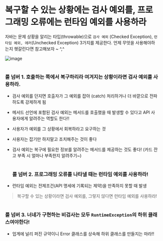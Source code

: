 # 복구할 수 있는 상황에는 검사 예외를, 프로그래밍 오류에는 런타임 예외를 사용하라

자바는 문제 상황을 알리는 타입(throwable)으로 `검사 예외` (Checked Exception), `런타임 예외, 에러`(Unchecked Exception) 3가지를 제공한다.
언제 무엇을 사용해야하는지 헷갈린다면 참고해보자 ~ ^,^

![image](https://github.com/user-attachments/assets/124fc263-b844-4001-9679-d317b0d00c25)

#
### 룰 넘버 1. 호출하는 쪽에서 복구하리라 여겨지는 상황이라면 검사 예외를 사용하라.
- 검사 예외를 던지면 호출자가 그 예외를 잡아 (catch) 처리하거나 더 바깥으로 전파하도록 강제하게 됨
- 메서드 선언에 포함된 검사 예외는 메서드를 호출했을 때 발생할 수 있다고 API 사용자에게 알려주는 역할도 한다!!
- 사용자가 예외를 그 상황에서 회복하라고 요구하는 것
- 사용자는 잡기만 하지말고 조치해주는 것이 좋다
- 검사 예외는 복구에 필요한 정보를 알려주는 메서드를 제공하는 것도 좋다! (카드 잔고 부족 시 얼마나 부족한지 알려주기~)

  #
  ### 룰 넘버 2. 프로그래밍 오류를 나타낼 때는 런타임 예외를 사용하라!
- 런타임 예외는 전제조건(API 명세에 기록되는 제약)을 만족하지 못할 때 발생

> 복구할 수 있는 상황이라면 검사 예외를, 그렇지 않다면 런타임 예외를 사용하라!


#
### 룰 넘버 3. 너네가 구현하는 비검사는 모두 `RuntimeException`의 하위 클래스여야한다!
- 업계에 널리 퍼진 규약이니 Error 클래스를 상속해 하위 클래스를 만들지는 마라!!
